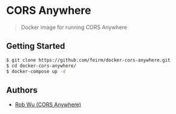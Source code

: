 # CORS Anywhere
> Docker image for running CORS Anywhere

## Getting Started
```bash
$ git clone https://github.com/feirm/docker-cors-anywhere.git
$ cd docker-cors-anywhere/
$ docker-compose up -d
```

## Authors
* [Rob Wu (CORS Anywhere)](https://github.com/Rob--W/cors-anywhere)